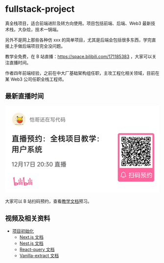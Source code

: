# fullstack-project

真全栈项目，适合前端进阶及转方向使用。项目包括前端、后端、Web3 最新技术栈，大杂烩，技术一锅端。

另外不是网上那些各种仿 xxx 的简单项目，尤其是后端会包括很多东西，学完直接上手做后端项目完全没问题。

教学全免费，在 B 站直播：https://space.bilibili.com/171185383 ，大家可以关注直播时间。

作者四年前端经验，之前在中大厂基础架构组任职，主攻工程化相关领域，目前在某 Web3 公司任职全栈工程师。

## 最新直播时间

![](./image/WechatIMG157.jpeg)

大家可以 B 站扫码预约，查看[教学文档](./doc/user.md)预习。

## 视频及相关资料

- [项目初始化](https://www.bilibili.com/video/BV1JA41197Z4/?spm_id_from=333.999.0.0&vd_source=364fc2418dd63e22bb78bf58fc2b962f)
  - [Next.js 文档](https://nextjs.org/)
  - [Nest.js 文档](https://docs.nestjs.com/first-steps)
  - [React-query 文档](https://react-query-v3.tanstack.com/overview)
  - [Vanilla-extract 文档](https://vanilla-extract.style/documentation/getting-started)
